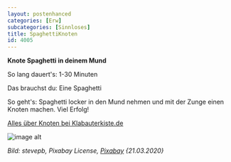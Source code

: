 ```yaml
---
layout: postenhanced
categories: [Erw]
subcategories: [Sinnloses]
title: SpaghettiKnoten
id: 4005
---
```

**Knote Spaghetti in deinem Mund**

So lang dauert's: 1-30 Minuten 

Das brauchst du: Eine Spaghetti

So geht's: Spaghetti locker in den Mund nehmen und mit der Zunge einen Knoten machen. Viel Erfolg! 

[Alles über Knoten bei Klabauterkiste.de](https://klabauterkiste.de/seemannsknoten/)

![image alt](https://cdn.pixabay.com/photo/2014/10/26/15/27/pasta-503952_1280.jpg)

*Bild: stevepb, Pixabay License, [Pixabay](https://pixabay.com/photos/pasta-spaghetti-noodle-pasta-nests-503952/) {21.03.2020}* 
